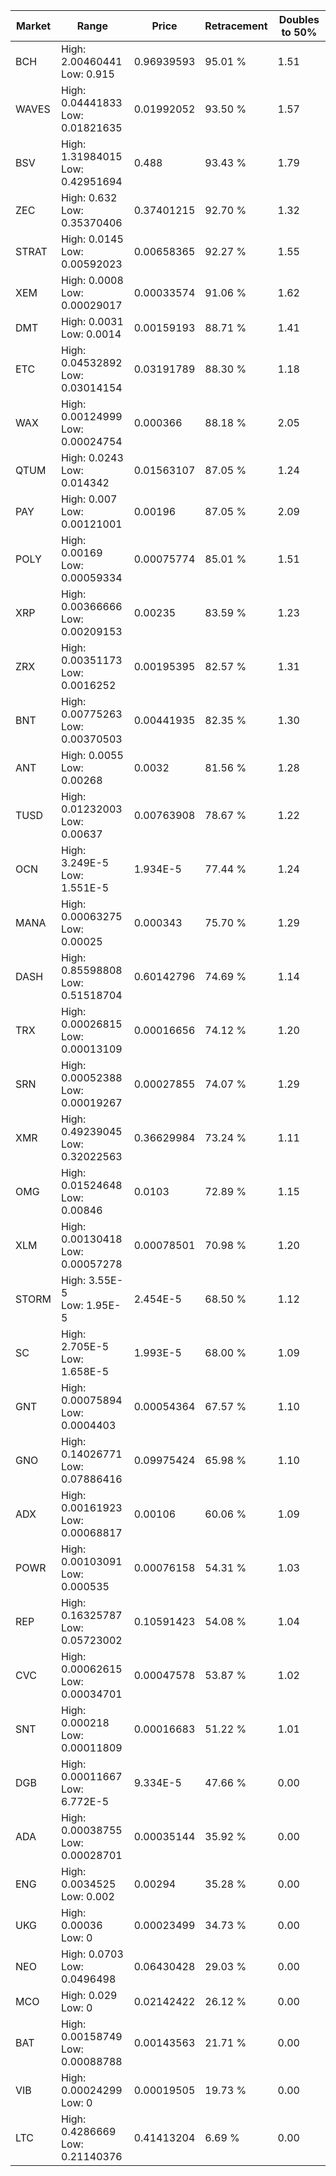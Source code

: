 | Market | Range | Price| Retracement | Doubles to 50% |
| --- | --- | --- | --- | --- |
| BCH | High: 2.00460441<br />Low: 0.915 | 0.96939593 | 95.01 % | 1.51 |
| WAVES | High: 0.04441833<br />Low: 0.01821635 | 0.01992052 | 93.50 % | 1.57 |
| BSV | High: 1.31984015<br />Low: 0.42951694 | 0.488 | 93.43 % | 1.79 |
| ZEC | High: 0.632<br />Low: 0.35370406 | 0.37401215 | 92.70 % | 1.32 |
| STRAT | High: 0.0145<br />Low: 0.00592023 | 0.00658365 | 92.27 % | 1.55 |
| XEM | High: 0.0008<br />Low: 0.00029017 | 0.00033574 | 91.06 % | 1.62 |
| DMT | High: 0.0031<br />Low: 0.0014 | 0.00159193 | 88.71 % | 1.41 |
| ETC | High: 0.04532892<br />Low: 0.03014154 | 0.03191789 | 88.30 % | 1.18 |
| WAX | High: 0.00124999<br />Low: 0.00024754 | 0.000366 | 88.18 % | 2.05 |
| QTUM | High: 0.0243<br />Low: 0.014342 | 0.01563107 | 87.05 % | 1.24 |
| PAY | High: 0.007<br />Low: 0.00121001 | 0.00196 | 87.05 % | 2.09 |
| POLY | High: 0.00169<br />Low: 0.00059334 | 0.00075774 | 85.01 % | 1.51 |
| XRP | High: 0.00366666<br />Low: 0.00209153 | 0.00235 | 83.59 % | 1.23 |
| ZRX | High: 0.00351173<br />Low: 0.0016252 | 0.00195395 | 82.57 % | 1.31 |
| BNT | High: 0.00775263<br />Low: 0.00370503 | 0.00441935 | 82.35 % | 1.30 |
| ANT | High: 0.0055<br />Low: 0.00268 | 0.0032 | 81.56 % | 1.28 |
| TUSD | High: 0.01232003<br />Low: 0.00637 | 0.00763908 | 78.67 % | 1.22 |
| OCN | High: 3.249E-5<br />Low: 1.551E-5 | 1.934E-5 | 77.44 % | 1.24 |
| MANA | High: 0.00063275<br />Low: 0.00025 | 0.000343 | 75.70 % | 1.29 |
| DASH | High: 0.85598808<br />Low: 0.51518704 | 0.60142796 | 74.69 % | 1.14 |
| TRX | High: 0.00026815<br />Low: 0.00013109 | 0.00016656 | 74.12 % | 1.20 |
| SRN | High: 0.00052388<br />Low: 0.00019267 | 0.00027855 | 74.07 % | 1.29 |
| XMR | High: 0.49239045<br />Low: 0.32022563 | 0.36629984 | 73.24 % | 1.11 |
| OMG | High: 0.01524648<br />Low: 0.00846 | 0.0103 | 72.89 % | 1.15 |
| XLM | High: 0.00130418<br />Low: 0.00057278 | 0.00078501 | 70.98 % | 1.20 |
| STORM | High: 3.55E-5<br />Low: 1.95E-5 | 2.454E-5 | 68.50 % | 1.12 |
| SC | High: 2.705E-5<br />Low: 1.658E-5 | 1.993E-5 | 68.00 % | 1.09 |
| GNT | High: 0.00075894<br />Low: 0.0004403 | 0.00054364 | 67.57 % | 1.10 |
| GNO | High: 0.14026771<br />Low: 0.07886416 | 0.09975424 | 65.98 % | 1.10 |
| ADX | High: 0.00161923<br />Low: 0.00068817 | 0.00106 | 60.06 % | 1.09 |
| POWR | High: 0.00103091<br />Low: 0.000535 | 0.00076158 | 54.31 % | 1.03 |
| REP | High: 0.16325787<br />Low: 0.05723002 | 0.10591423 | 54.08 % | 1.04 |
| CVC | High: 0.00062615<br />Low: 0.00034701 | 0.00047578 | 53.87 % | 1.02 |
| SNT | High: 0.000218<br />Low: 0.00011809 | 0.00016683 | 51.22 % | 1.01 |
| DGB | High: 0.00011667<br />Low: 6.772E-5 | 9.334E-5 | 47.66 % | 0.00 |
| ADA | High: 0.00038755<br />Low: 0.00028701 | 0.00035144 | 35.92 % | 0.00 |
| ENG | High: 0.0034525<br />Low: 0.002 | 0.00294 | 35.28 % | 0.00 |
| UKG | High: 0.00036<br />Low: 0 | 0.00023499 | 34.73 % | 0.00 |
| NEO | High: 0.0703<br />Low: 0.0496498 | 0.06430428 | 29.03 % | 0.00 |
| MCO | High: 0.029<br />Low: 0 | 0.02142422 | 26.12 % | 0.00 |
| BAT | High: 0.00158749<br />Low: 0.00088788 | 0.00143563 | 21.71 % | 0.00 |
| VIB | High: 0.00024299<br />Low: 0 | 0.00019505 | 19.73 % | 0.00 |
| LTC | High: 0.4286669<br />Low: 0.21140376 | 0.41413204 | 6.69 % | 0.00 |
